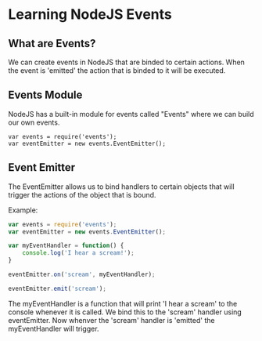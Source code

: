 # Learning NodeJS Events

## What are Events?

We can create events in NodeJS that are binded to certain actions. When the event is 'emitted' the action that is binded to it will be executed.

## Events Module

NodeJS has a built-in module for events called "Events" where we can build our own events.

```
var events = require('events');
var eventEmitter = new events.EventEmitter();
```

## Event Emitter

The EventEmitter allows us to bind handlers to certain objects that will trigger the actions of the object that is bound.

Example:

```javascript
var events = require('events');
var eventEmitter = new events.EventEmitter();

var myEventHandler = function() {
    console.log('I hear a scream!');
}

eventEmitter.on('scream', myEventHandler);

eventEmitter.emit('scream');
```

The myEventHandler is a function that will print 'I hear a scream' to the console whenever it is called. We bind this to the 'scream' handler using eventEmitter. Now whenver the 'scream' handler is 'emitted' the myEventHandler will trigger.
